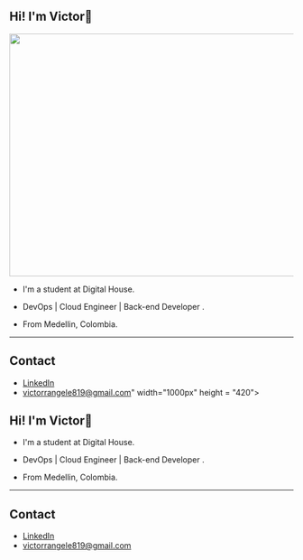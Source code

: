 ## Hi! I'm **Victor**👋
<img src="https://i.pinimg.com/originals/19/6a/d9/196ad9d3122098b297d7b99ce9ff209f.gif" width="1000px" height = "430">

* I'm a student at Digital House. 

* DevOps | Cloud Engineer | Back-end Developer .

* From Medellin, Colombia. 
--------

## Contact  

* [LinkedIn](https://www.linkedin.com/in/victorrangelromero/)
* victorrangele819@gmail.com" width="1000px" height = "420">

## Hi! I'm **Victor**👋

* I'm a student at Digital House. 

* DevOps | Cloud Engineer | Back-end Developer .

* From Medellin, Colombia. 
--------

## Contact  

* [LinkedIn](https://www.linkedin.com/in/victorrangelromero/)
* victorrangele819@gmail.com
